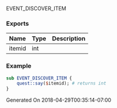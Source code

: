 EVENT_DISCOVER_ITEM
### Exports
**Name**|**Type**|**Description**
:-----|:-----|:-----
itemid|int|
### Example
```perl
sub EVENT_DISCOVER_ITEM {
	quest::say($itemid); # returns int
}
```

Generated On 2018-04-29T00:35:14-07:00